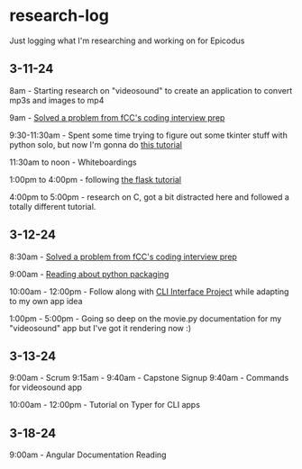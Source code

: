 # research-log
Just logging what I'm researching and working on for Epicodus

## 3-11-24

8am - Starting research on "videosound" to create an application to convert mp3s and images to mp4

9am - [Solved a problem from fCC's coding interview prep](https://github.com/henry-oberholtzer/algorithm-practice)

9:30-11:30am - Spent some time trying to figure out some tkinter stuff with python solo, but now I'm gonna do [this tutorial](https://realpython.com/python-gui-tkinter/)

11:30am to noon - Whiteboardings

1:00pm to 4:00pm - following [the flask tutorial](https://flask.palletsprojects.com/en/3.0.x/tutorial/)

4:00pm to 5:00pm - research on C, got a bit distracted here and followed a totally different tutorial.

## 3-12-24

8:30am - [Solved a problem from fCC's coding interview prep](https://github.com/henry-oberholtzer/algorithm-practice)

9:00am - [Reading about python packaging](https://packaging.python.org/en/latest/flow/)

10:00am - 12:00pm - Follow along with [CLI Interface Project](https://realpython.com/python-typer-cli/#step-1-set-up-the-to-do-project) while adapting to my own app idea

1:00pm - 5:00pm - Going so deep on the movie.py documentation for my "videosound" app but I've got it rendering now :)

## 3-13-24

9:00am - Scrum
9:15am - 9:40am - Capstone Signup
9:40am - Commands for videosound app

10:00am - 12:00pm - Tutorial on Typer for CLI apps

## 3-18-24

9:00am - Angular Documentation Reading
